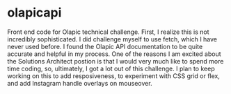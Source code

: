 # olapicapi
Front end code for Olapic technical challenge. 
First, I realize this is not incredibly sophisticated. I did challenge myself to use fetch, which I have never used before. I found the Olapic API documentation to be quite accurate and helpful in my process. One of the reasons I am excited about the Solutions Architect postion is that I would very much like to spend more time coding, so, ultimately, I got a lot out of this challenge. I plan to keep working on this to add resposiveness, to experiment with CSS grid or flex, and add Instagram handle overlays on mouseover.
